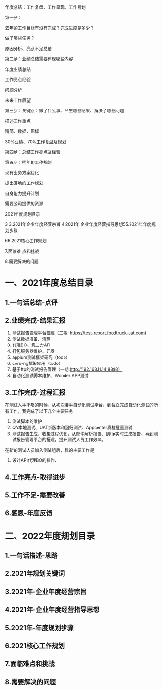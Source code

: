 

年度总结：工作复盘、工作呈现、工作规划



第一步：

去年的工作目标有没有完成？完成进度是多少？

做了哪些任务？

原因分析、亮点不足总结



第二步：业绩总结需要体现哪些内容

年度业绩总结

工作亮点经验

问题分析

未来工作展望



第三步：关键点：做了什么事、产生哪些结果、解决了哪些问题

描述工作重点

精简、数据、图标

30%业绩、70%工作复盘及规划



第四步：总结工作亮点及经验



第五步：明年的工作规划

现有业务方案优化

提出落地的工作规划

自身能力提升计划

需要公司提供的资源





2021年度规划目录

3 3.2021年企业年度经营宗旨 4.2021年 企业年度经营指导思想55.2021年年度规划步骤

66.2021核心工作规划

7.面临难 点和挑战

8.需要解决的问题



# 一、2021年度总结目录

## 1.一句话总结-点评



## 2.业绩完成-结果汇报

1. 测试报告管理平台搭建（二期: https://test-report.foodtruck-uat.com)
2. 测试数据准备、清理
3. 代理BO、第三方API
4. 打包服务器维护、开发
5. appium测试框架研究（todo）
6. core-ng框架应用（todo）
7. 基于ftp的测试报告管理（一期:http://192.168.11.14:8888）
8. 自动化测试脚本维护、Wonder APP测试

## 3.工作完成-过程汇报

在测试人手不够的时候，从初次接手自动化测试平台，到独立完成自动化测试的所有工作，我完成了以下几个主要任务

1. 测试脚本的维护
2. QA本地测试、UAT新版本和回归测试、Appcenter真机批量测试
3. 测试报告生成、收集过程优化，从邮件解析报告、到ftp实时生成报告、再到测试报告管理平台的搭建，提升测试人员工作效率。

在新的测试人员加入测试组后，我的主要工作是

1. 设计API代理BO的操作、

## 4.工作亮点-取得进步



## 5.工作不足-需要改善



## 6.感恩-年度反馈

# 二、2022年度规划目录

## 1.一句话描述-思路

## 2.2021年规划关键词

## 3.2021年-企业年度经营宗旨

## 4.2021年-企业年度经营指导思想

## 5.2021年-年度规划步骤

## 6.2021核心工作规划

## 7.面临难点和挑战

## 8.需要解决的问题





